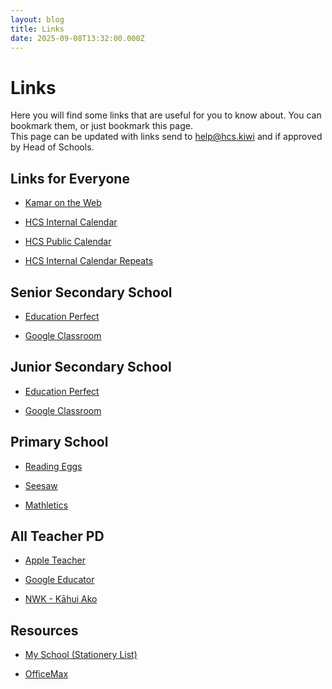 ```yaml
---
layout: blog
title: Links
date: 2025-09-08T13:32:00.000Z
---
```


# Links

Here you will find some links that are useful for you to know about. You can bookmark them, or just bookmark this page.  
This page can be updated with links send to help@hcs.kiwi and if approved by Head of Schools.      

## Links for Everyone

* [Kamar on the Web](https://hamiltonchristian.kamar.nz)

* [HCS Internal Calendar](https://calendar.google.com/calendar/u/0?cid=aGNzd2Fpa2F0by5zY2hvb2wubnpfNTRkcDZwbTRlMjN1NGkxcGFyYWo1a2xxYzhAZ3JvdXAuY2FsZW5kYXIuZ29vZ2xlLmNvbQ)

* [HCS Public Calendar](https://hamiltonchristian.school.nz/calendar/)

* [HCS Internal Calendar Repeats](https://calendar.google.com/calendar/u/0?cid=Y192czU0bjJiM25yaGhmcTA2NDFhdGowcmY2MEBncm91cC5jYWxlbmRhci5nb29nbGUuY29ts)

## Senior Secondary School

* [Education Perfect](https://educationperfect.co.nz)

* [Google Classroom](https://classroom.google.com)

## Junior Secondary School

* [Education Perfect](https://educationperfect.co.nz)

* [Google Classroom](https://classroom.google.com)

## Primary School

* [Reading Eggs](https://app.readingeggs.com)

* [Seesaw](https://app.seesaw.me)

* [Mathletics](https://mathletics.com)

## All Teacher PD

* [Apple Teacher](https://education.apple.com/en/community/apple-groups/apple-teacher)

* [Google Educator](https://edu.google.com/for-educators/certification-programs/product-expertise/educator-level1/?modal_active=none)

* [NWK - Kāhui Ako](https://nwk.nz)

## Resources

* [My School (Stationery List)](https://www.myschool.co.nz/hamiltoncs)

* [OfficeMax](https://www.officemax.co.nz/)